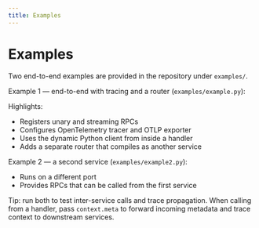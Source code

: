 ```yaml
---
title: Examples
---
```


# Examples

Two end-to-end examples are provided in the repository under `examples/`.

Example 1 — end-to-end with tracing and a router (`examples/example.py`):

Highlights:

- Registers unary and streaming RPCs
- Configures OpenTelemetry tracer and OTLP exporter
- Uses the dynamic Python client from inside a handler
- Adds a separate router that compiles as another service

Example 2 — a second service (`examples/example2.py`):

- Runs on a different port
- Provides RPCs that can be called from the first service

Tip: run both to test inter-service calls and trace propagation. When calling from a handler, pass `context.meta` to forward incoming metadata and trace context to downstream services.

